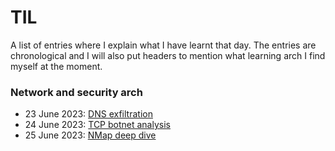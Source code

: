 # TIL
A list of entries where I explain what I have learnt that day. The entries are chronological and I will also put headers to mention what learning arch I find myself at the moment.

### Network and security arch
- 23 June 2023: [DNS exfiltration](dns_exfiltration.md)
- 24 June 2023: [TCP botnet analysis](tcp_forensics.md)
- 25 June 2023: [NMap deep dive](nmap_deep_dive.md)